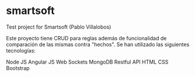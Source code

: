 # smartsoft
Test project for Smartsoft (Pablo Villalobos)

Este proyecto tiene CRUD para reglas además de funcionalidad de comparación de las mismas contra "hechos". Se han utilizado las siguientes tecnologías:

Node JS
Angular JS
Web Sockets
MongoDB
Restful API
HTML
CSS
Bootstrap

